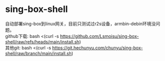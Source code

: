 # sing-box-shell
自动部署sing-box到linux网关，目前只测试过r2s设备，armbin-debin环境没问题。  
github下载: bash <(curl -s https://github.com/Lsmoisu/sing-box-shell/raw/refs/heads/main/install.sh)   
其他git: bash <(curl -s https://git.hechunyu.com/chunyu/sing-box-shell/raw/branch/main/install.sh) 
